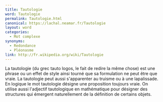 ```yaml
---
title: Tautologie
word: Tautologie
permalink: Tautologie.html
canonical: https://lachal.neamar.fr/Tautologie
layout: word
categories:
  - Mot complexe
synonyms:
  - Redondance
  - Pléonasme
link: http://fr.wikipedia.org/wiki/Tautologie
---
```


La tautologie (du grec tauto logos, le fait de redire la même chose) est une phrase ou un effet de style ainsi tourné que sa formulation ne peut être que vraie. La tautologie peut aussi s'apparenter au truisme ou à une lapalissade. En logique le mot tautologie désigne une proposition toujours vraie. On utilise aussi l'adjectif tautologique en mathématique pour désigner des structures qui émergent naturellement de la définition de certains objets.

